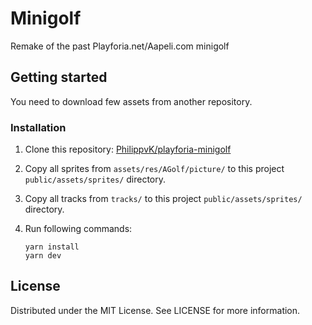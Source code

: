 # Minigolf

Remake of the past Playforia.net/Aapeli.com minigolf

## Getting started

You need to download few assets from another repository.

### Installation

1. Clone this repository: [PhilippvK/playforia-minigolf](https://github.com/PhilippvK/playforia-minigolf)

2. Copy all sprites from `assets/res/AGolf/picture/` to this project `public/assets/sprites/` directory.

3. Copy all tracks from `tracks/` to this project `public/assets/sprites/` directory.

4. Run following commands:

   ```
   yarn install
   yarn dev
   ```

## License

Distributed under the MIT License. See LICENSE for more information.
